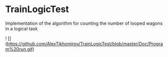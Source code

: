 # TrainLogicTest
Implementation of the algorithm for counting the number of looped wagons in a logical task

! [] (https://github.com/AlexTikhomirov/TrainLogicTest/blob/master/Doc/Program%20run.gif)
